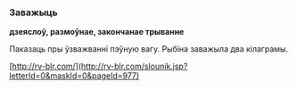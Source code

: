 ### Заважыць
**дзеяслоў, размоўнае, закончанае трыванне**

Паказаць пры ўзважванні пэўную вагу. Рыбіна заважыла два кілаграмы.

<a rel="author">[http://rv-blr.com/](http://rv-blr.com/slounik.jsp?letterId=0&maskId=0&pageId=977)</a>
